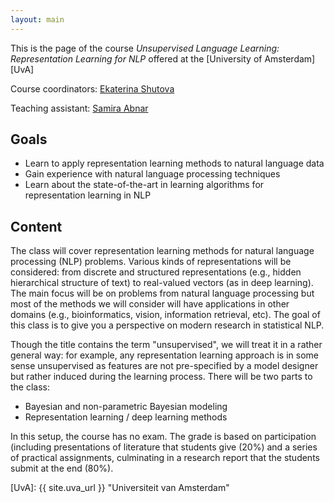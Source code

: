 ```yaml
---
layout: main
---
```


This is the page of the course *Unsupervised Language Learning: Representation Learning for NLP* offered at the [University of Amsterdam][UvA]

Course coordinators: [Ekaterina Shutova](//www.cl.cam.ac.uk/~es407/)

Teaching assistant: [Samira Abnar](//https://staff.fnwi.uva.nl/s.abnar/)

## Goals

- Learn to apply representation learning methods to natural language data
- Gain experience with natural language processing techniques
- Learn about the state-of-the-art in learning algorithms for representation learning in NLP

## Content

The class will cover representation learning methods for natural language processing (NLP) problems. Various kinds of representations will be considered: from discrete and structured representations (e.g., hidden hierarchical structure of text) to real-valued vectors (as in deep learning). The main focus will be on problems from natural language processing but most of the methods we will consider will have applications in other domains (e.g., bioinformatics, vision, information retrieval, etc). The goal of this class is to give you a perspective on modern research in statistical NLP.

Though the title contains the term "unsupervised", we will treat it in a rather general way: for example, any representation learning approach is in some sense unsupervised as features are not pre-specified by a model designer but rather induced during the learning process. There will be two parts to the class:

- Bayesian and non-parametric Bayesian modeling
- Representation learning / deep learning methods

In this setup, the course has no exam. The grade is based on participation (including presentations of literature that students give (20%) and a series of practical assignments, culminating in a research report that the students submit at the end (80%).



[UvA]: {{ site.uva_url }} "Universiteit van Amsterdam"
